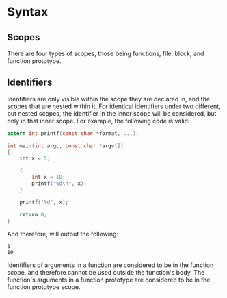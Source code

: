 # Syntax
## Scopes
There are four types of scopes, those being functions, file, block, and function prototype.
## Identifiers
Identifiers are only visible within the scope they are declared in, and the scopes that are nested within it.
For identical identifiers under two different, but nested scopes, the identifier in the inner scope will be considered, but only in that inner scope.
For example, the following code is valid:
```c
extern int printf(const char *format, ...);

int main(int argc, const char *argv[])
{
	int x = 5;

	{
		int x = 10;
		printf("%d\n", x);
	}

	printf("%d", x);

	return 0;
}
```
And therefore, will output the following:
```
5
10
```
Identifiers of arguments in a function are considered to be in the function scope, and therefore cannot be used outside the function's body. The function's arguments in a function prototype are considered to be in the function prototype scope.